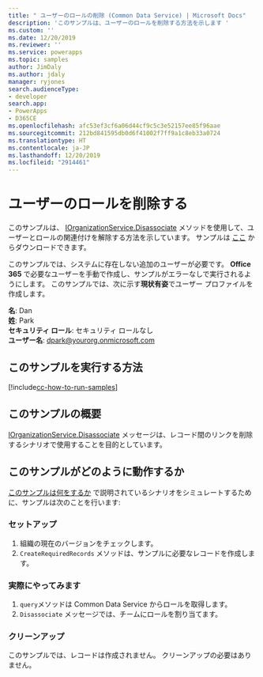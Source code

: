 ```yaml
---
title: " ユーザーのロールの削除 (Common Data Service) | Microsoft Docs"
description: 'このサンプルは、ユーザーのロールを削除する方法を示します '
ms.custom: ''
ms.date: 12/20/2019
ms.reviewer: ''
ms.service: powerapps
ms.topic: samples
author: JimDaly
ms.author: jdaly
manager: ryjones
search.audienceType:
- developer
search.app:
- PowerApps
- D365CE
ms.openlocfilehash: afc53ef3cf6a06d44cf9c5c3e52157ee85f96aae
ms.sourcegitcommit: 212bd841595db0d6f41002f7ff9a1c8eb33a0724
ms.translationtype: HT
ms.contentlocale: ja-JP
ms.lasthandoff: 12/20/2019
ms.locfileid: "2914461"
---
```

# <a name="remove-a-role-for-a-user"></a>ユーザーのロールを削除する

このサンプルは、 [IOrganizationService.Disassociate](https://docs.microsoft.com/dotnet/api/microsoft.xrm.sdk.iorganizationservice.disassociate?view=dynamics-general-ce-9) メソッドを使用して、ユーザーとロールの関連付けを解除する方法を示しています。 サンプルは [ここ](https://github.com/microsoft/PowerApps-Samples/tree/master/cds/orgsvc/C%23/RemoveRoleFromUser) からダウンロードできます。

このサンプルでは、システムに存在しない追加のユーザーが必要です。 **Office 365** で必要なユーザーを手動で作成し、サンプルがエラーなしで実行されるようにします。 このサンプルでは、次に示す**現状有姿**でユーザー プロファイルを作成します。 

**名**: Dan<br/>
**姓**: Park<br/>
**セキュリティ ロール**: セキュリティ ロールなし<br/>
**ユーザー名**: dpark@yourorg.onmicrosoft.com<br/>

## <a name="how-to-run-this-sample"></a>このサンプルを実行する方法

[!include[cc-how-to-run-samples](../../includes/cc-how-to-run-samples.md)]

## <a name="what-this-sample-does"></a>このサンプルの概要

[IOrganizationService.Disassociate](https://docs.microsoft.com/dotnet/api/microsoft.xrm.sdk.iorganizationservice.disassociate?view=dynamics-general-ce-9) メッセージは、レコード間のリンクを削除するシナリオで使用することを目的としています。

## <a name="how-this-sample-works"></a>このサンプルがどのように動作するか

[このサンプルは何をするか](#what-this-sample-does) で説明されているシナリオをシミュレートするために、サンプルは次のことを行います:

### <a name="setup"></a>セットアップ

1. 組織の現在のバージョンをチェックします。
2. `CreateRequiredRecords` メソッドは、サンプルに必要なレコードを作成します。

### <a name="demonstrate"></a>実際にやってみます

1. `query`メソッドは Common Data Service からロールを取得します。
2. `Disassociate` メッセージでは、チームにロールを割り当てます。

### <a name="clean-up"></a>クリーンアップ

このサンプルでは、レコードは作成されません。 クリーンアップの必要はありません。
